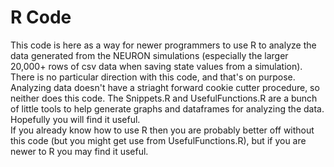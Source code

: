 # R Code   
This code is here as a way for newer programmers to use R to analyze the data generated from the NEURON simulations (especially the larger 20,000+ rows of csv data when saving state values from a simulation). There is no particular direction with this code, and that's on purpose. Analyzing data doesn't have a striaght forward cookie cutter procedure, so neither does this code. The Snippets.R and UsefulFunctions.R are a bunch of little tools to help generate graphs and dataframes for analyzing the data. Hopefully you will find it useful.  
If you already know how to use R then you are probably better off without this code (but you might get use from UsefulFunctions.R), but if you are newer to R you may find it useful.
